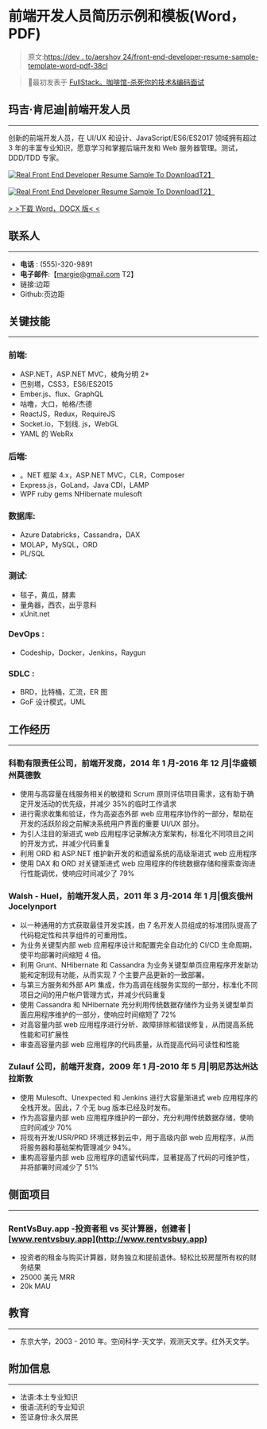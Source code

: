 # 前端开发人员简历示例和模板(Word，PDF)

> 原文:[https://dev . to/aershov 24/front-end-developer-resume-sample-template-word-pdf-38cl](https://dev.to/aershov24/front-end-developer-resume-sample-template-word-pdf-38cl)

> 🔴最初发表于 [FullStack。咖啡馆-杀死你的技术&编码面试](https://www.fullstack.cafe/?utm_source=dev&utm_medium=blog)

## [](#margie-kennedy-front-end-developer)玛吉·肯尼迪|前端开发人员

* * *

创新的前端开发人员，在 UI/UX 和设计、JavaScript/ES6/ES2017 领域拥有超过 3 年的丰富专业知识，愿意学习和掌握后端开发和 Web 服务器管理。测试，DDD/TDD 专家。

[![Real Front End Developer Resume Sample To Download](../Images/e6c90c1d7a8b32dbff99ab7dff04cc99.png)T2】](https://res.cloudinary.com/practicaldev/image/fetch/s--Ly3dJuT7--/c_limit%2Cf_auto%2Cfl_progressive%2Cq_auto%2Cw_880/https://www.fullstackresume.com/images/front-end-developer-resume-template-1-lg.jpg)

[![Real Front End Developer Resume Sample To Download](../Images/a3fe6c6262a9e6e92c14169cb6b107b9.png)T2】](https://res.cloudinary.com/practicaldev/image/fetch/s--aUYZpdbF--/c_limit%2Cf_auto%2Cfl_progressive%2Cq_auto%2Cw_880/https://www.fullstackresume.com/images/front-end-developer-resume-template-2-lg.jpg)

[> >下载 Word，DOCX 版< <](https://www.fullstackresume.com/blog/front-end-developer-resume-sample)

## [](#contacts)联系人

* * *

*   **电话** : (555)-320-9891
*   **电子邮件**:【margie@gmail.com T2】
*   链接:边距
*   Github:页边距

## [](#key-skills)关键技能

* * *

### [](#front-end)**前端**:

*   ASP.NET，ASP.NET MVC，棱角分明 2+
*   巴别塔，CSS3，ES6/ES2015
*   Ember.js、flux、GraphQL
*   咕噜，大口，帕格/杰德
*   ReactJS，Redux，RequireJS
*   Socket.io，下划线. js，WebGL
*   YAML 的 WebRx

### [](#back-end)**后端**:

*   。NET 框架 4.x，ASP.NET MVC，CLR，Composer
*   Express.js，GoLand，Java CDI，LAMP
*   WPF ruby gems NHibernate mulesoft

### [](#databases)**数据库**:

*   Azure Databricks，Cassandra，DAX
*   MOLAP，MySQL，ORD
*   PL/SQL

### [](#testing)**测试**:

*   毯子，黄瓜，酵素
*   量角器，西农，出乎意料
*   xUnit.net

### [](#devops)**DevOps** :

*   Codeship，Docker，Jenkins，Raygun

### [](#sdlc)**SDLC** :

*   BRD，比特桶，汇流，ER 图
*   GoF 设计模式，UML

## [](#work-history)工作经历

* * *

### [](#kohler-llc-front-end-developer-012014-122016-maudetown-wa)**科勒有限责任公司，前端开发商**，2014 年 1 月-2016 年 12 月|华盛顿州莫德敦

*   使用与高容量在线服务相关的敏捷和 Scrum 原则评估项目需求，这有助于确定开发活动的优先级，并减少 35%的临时工作请求
*   进行需求收集和验证，作为高姿态外部 web 应用程序协作的一部分，帮助在开发的活跃阶段之前解决系统用户界面的重要 UI/UX 部分。
*   为引人注目的渐进式 web 应用程序记录解决方案架构，标准化不同项目之间的开发方式，并减少代码重复
*   利用 ORD 和 ASP.NET 维护新开发的和遗留系统的高级渐进式 web 应用程序
*   使用 DAX 和 ORD 对关键渐进式 web 应用程序的传统数据存储和搜索查询进行性能调优，使响应时间减少了 79%

### [](#walsh-huel-front-end-developer-032011-012014-jocelynport-oh)**Walsh - Huel，前端开发人员**，2011 年 3 月-2014 年 1 月|俄亥俄州 Jocelynport

*   以一种通用的方式获取最佳开发实践，由 7 名开发人员组成的标准团队提高了代码稳定性和共享组件的可重用性。
*   为业务关键型内部 web 应用程序设计和配置完全自动化的 CI/CD 生命周期，使平均部署时间缩短 4 倍。
*   利用 Grunt、NHibernate 和 Cassandra 为业务关键型单页应用程序开发新功能和定制现有功能，从而实现 7 个主要产品更新的一致部署。
*   与第三方服务和外部 API 集成，作为高调在线服务实现的一部分，标准化不同项目之间的用户帐户管理方式，并减少代码重复
*   使用 Cassandra 和 NHibernate 充分利用传统数据存储作为业务关键型单页面应用程序维护的一部分，使响应时间缩短了 72%
*   对高容量内部 web 应用程序进行分析、故障排除和错误修复，从而提高系统性能和可扩展性
*   审查高容量内部 web 应用程序的代码质量，从而提高代码可读性和性能

### [](#zulauf-inc-front-end-developer-012009-052010-dallastown-mn)**Zulauf 公司，前端开发商**，2009 年 1 月-2010 年 5 月|明尼苏达州达拉斯敦

*   使用 Mulesoft、Unexpected 和 Jenkins 进行大容量渐进式 web 应用程序的全栈开发。因此，7 个无 bug 版本已经及时发布。
*   作为高容量内部 web 应用程序维护的一部分，充分利用传统数据存储，使响应时间减少 70%
*   将现有开发/USR/PRD 环境迁移到云中，用于高级内部 web 应用程序，从而将服务器和基础架构管理减少 94%。
*   重构高容量内部 web 应用程序的遗留代码库，显著提高了代码的可维护性，并将部署时间减少了 51%

## [](#side-projects)侧面项目

* * *

### [](#rentvsbuyapp-rent-vs-buy-calculator-for-investors-creator-wwwrentvsbuyapp)**RentVsBuy.app -投资者租 vs 买计算器，创建者** | [www.rentvsbuy.app](http://www.rentvsbuy.app)

*   投资者的租金与购买计算器，财务独立和提前退休。轻松比较房屋所有权的财务结果
*   25000 美元 MRR
*   20k MAU

## [](#education)教育

* * *

*   东京大学，2003 - 2010 年。空间科学-天文学，观测天文学。红外天文学。

## [](#additional-information)附加信息

* * *

*   法语:本土专业知识
*   俄语:流利的专业知识
*   签证身份:永久居民